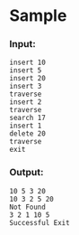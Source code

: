 # Sample

### Input:

```
insert 10
insert 5
insert 20
insert 3
traverse
insert 2
traverse
search 17
insert 1
delete 20
traverse
exit
```

### Output:

```
10 5 3 20
10 3 2 5 20
Not Found
3 2 1 10 5
Successful Exit
```
